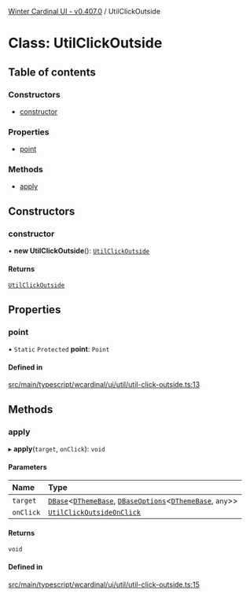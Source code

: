 [Winter Cardinal UI - v0.407.0](../index.md) / UtilClickOutside

# Class: UtilClickOutside

## Table of contents

### Constructors

- [constructor](UtilClickOutside.md#constructor)

### Properties

- [point](UtilClickOutside.md#point)

### Methods

- [apply](UtilClickOutside.md#apply)

## Constructors

### constructor

• **new UtilClickOutside**(): [`UtilClickOutside`](UtilClickOutside.md)

#### Returns

[`UtilClickOutside`](UtilClickOutside.md)

## Properties

### point

▪ `Static` `Protected` **point**: `Point`

#### Defined in

[src/main/typescript/wcardinal/ui/util/util-click-outside.ts:13](https://github.com/winter-cardinal/winter-cardinal-ui/blob/v0.407.0/src/main/typescript/wcardinal/ui/util/util-click-outside.ts#L13)

## Methods

### apply

▸ **apply**(`target`, `onClick`): `void`

#### Parameters

| Name | Type |
| :------ | :------ |
| `target` | [`DBase`](DBase.md)\<[`DThemeBase`](../interfaces/DThemeBase.md), [`DBaseOptions`](../interfaces/DBaseOptions.md)\<[`DThemeBase`](../interfaces/DThemeBase.md), `any`\>\> |
| `onClick` | [`UtilClickOutsideOnClick`](../index.md#utilclickoutsideonclick) |

#### Returns

`void`

#### Defined in

[src/main/typescript/wcardinal/ui/util/util-click-outside.ts:15](https://github.com/winter-cardinal/winter-cardinal-ui/blob/v0.407.0/src/main/typescript/wcardinal/ui/util/util-click-outside.ts#L15)
